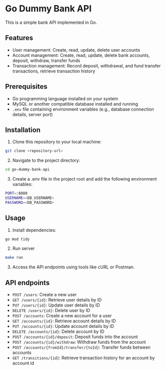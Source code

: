 # Go Dummy Bank API

This is a simple bank API implemented in Go.

## Features

- User management: Create, read, update, delete user accounts
- Account management: Create, read, update, delete bank accounts, deposit, withdraw, transfer funds
- Transaction management: Record deposit, withdrawal, and fund transfer transactions, retrieve transaction history

## Prerequisites

- Go programming language installed on your system
- MySQL or another compatible database installed and running
- `.env` file containing environment variables (e.g., database connection details, server port)

## Installation

1. Clone this repository to your local machine:

```bash
git clone <repository-url>
```

2. Navigate to the project directory:

```bash
cd go-dummy-bank-api

```

3. Create a .env file in the project root and add the following environment variables:

```bash
PORT=:8080
USERNAME=<DB_USERNAME>
PASSWORD=<DB_PASSWORD>
```

## Usage

1. Install dependencies:

```bash
go mod tidy
```

2. Run server

```bash
make run
```

3. Access the API endpoints using tools like cURL or Postman.

## API endpoints

- `POST /users`: Create a new user
- `GET /users/{id}`: Retrieve user details by ID
- `PUT /users/{id}`: Update user details by ID
- `DELETE /users/{id}`: Delete user by ID
- `POST /accounts`: Create a new account for a user
- `GET /accounts/{id}`: Retrieve account details by ID
- `PUT /accounts/{id}`: Update account details by ID
- `DELETE /accounts/{id}`: Delete account by ID
- `POST /accounts/{id}/deposit`: Deposit funds into the account
- `POST /accounts/{id}/withdraw`: Withdraw funds from the account
- `POST /accounts/{fromId}/transfer/{toId}`: Transfer funds between accounts
- `GET /transitions/{id}`: Retrieve transaction history for an account by account id
